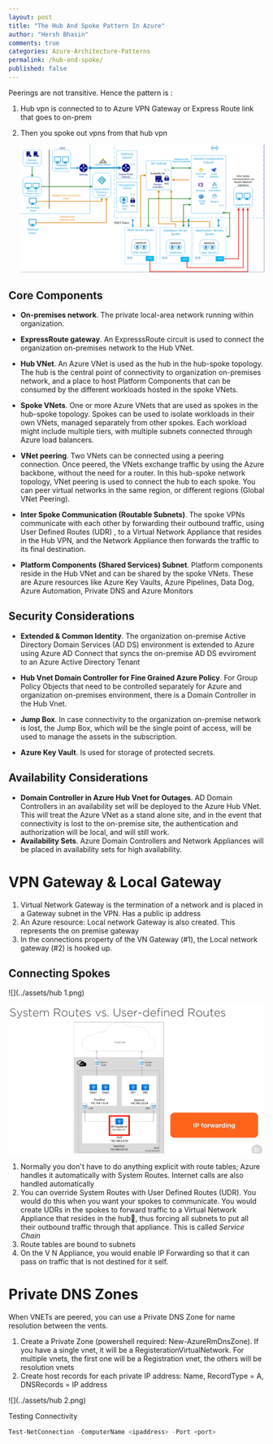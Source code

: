 ```yaml
---
layout: post
title: "The Hub And Spoke Pattern In Azure"
author: "Hersh Bhasin"
comments: true
categories: Azure-Architecture-Patterns
permalink: /hub-and-spoke/
published: false
---
```




Peerings are not transitive. Hence the pattern is :

1. Hub vpn is connected to to Azure VPN Gateway or Express Route link that goes to  on-prem
2. Then you spoke out vpns from that hub vpn

   ![hub-spoke](../assets/hub-spoke.png)



## Core Components

* **On-premises network**. The  private local-area network running within organization.

* **ExpressRoute gateway**. An  ExpresssRoute circuit is used to connect the organization on-premises network to the Hub VNet.

* **Hub VNet**.  An Azure VNet is used as the hub in the hub-spoke topology. The hub is the central point of connectivity to organization on-premises network, and a place to host Platform Components that can be consumed by the different workloads hosted in the spoke VNets. 

* **Spoke VNets**. One or more Azure VNets that are used as spokes in the hub-spoke topology. Spokes can be used to isolate workloads in their own VNets, managed separately from other spokes. Each workload might include multiple tiers, with multiple subnets connected through Azure load balancers. 

* **VNet peering**. Two VNets can be connected using a peering connection. Once peered, the VNets exchange traffic by using the Azure backbone, without the need for a router. In this hub-spoke network topology,  VNet peering is used to connect the hub to each spoke. You can peer virtual networks in the same region, or different regions (Global VNet Peering).

* **Inter Spoke Communication (Routable Subnets)**. The spoke VPNs communicate with each other by forwarding their outbound traffic, using User Defined Routes (UDR) , to a Virtual Network Appliance that resides in the Hub VPN, and the Network Appliance then forwards the traffic to its final destination.

* **Platform Components** **(Shared Services) Subnet**. Platform components reside in the Hub VNet and can be  shared by the spoke VNets. These are  Azure resources like Azure Key Vaults, Azure Pipelines, Data Dog, Azure Automation, Private DNS and Azure Monitors

  

## Security Considerations

* **Extended & Common Identity**. The organization on-premise Active Directory Domain Services (AD DS) environment is extended to Azure using  Azure AD Connect that syncs the on-premise AD DS evviroment to an Azure Active Directory Tenant

* **Hub Vnet Domain Controller for Fine Grained Azure Policy**. For Group Policy Objects that need to be  controlled separately for Azure and organization on-premises environment, there is a Domain Controller in the Hub Vnet.

* **Jump Box**. In case connectivity to the organization on-premise network is lost, the Jump Box, which will be the single point of access, will be used to manage the assets in the subscription.

* **Azure Key Vault**. Is used for storage of protected secrets.

  

## Availability Considerations

* **Domain Controller in Azure Hub Vnet for Outages**. AD Domain Controllers in an  availability set will be deployed to the Azure Hub VNet. This  will treat the Azure VNet as a stand alone site, and in the event that connectivity is lost to the on-premise site, the authentication and authorization will be  local, and will still work.
* **Availability Sets**. Azure Domain Controllers and Network Appliances will be placed in availability sets for high availability.

# VPN Gateway & Local Gateway

1. Virtual Network Gateway is the termination of a network and is placed in a Gateway subnet in the VPN. Has a public ip address
2. An Azure resource: Local network Gateway is also created. This represents the  on premise gateway 
3. In the connections property of the VN Gateway (#1), the Local network gateway (#2) is hooked up.



## Connecting Spokes

![](../assets/hub 1.png)

![](../assets/hub.png)



1. Normally you don't have to do anything explicit with route tables; Azure handles it automatically with System Routes. Internet calls are also handled automatically
2. You can override System Routes with User Defined Routes (UDR). You would do this when you want your spokes to communicate. You would create UDRs in the spokes to forward traffic to a Virtual Network Appliance that resides in the hub, thus forcing all subnets to put all their outbound traffic through that appliance. This is called *Service Chain*
3. Route tables are bound to subnets
4. On the V N Appliance, you would enable IP Forwarding so that it can pass on traffic that is not destined for it self.

# Private DNS Zones

When VNETs are peered, you can use a Private DNS Zone for name resolution between the vents.

1. Create a Private Zone (powershell required: New-AzureRmDnsZone). If you have a single vnet, it will be a RegisterationVirtualNetwork. For multiple vnets, the first one will be a Registration vnet, the others will be resolution vnets
2. Create host records for each private IP address: Name, RecordType = A, DNSRecords = IP address

![](../assets/hub 2.png)

Testing Connectivity

```powershell
Test-NetConnection -ComputerName <ipaddress> -Port <port>
```

